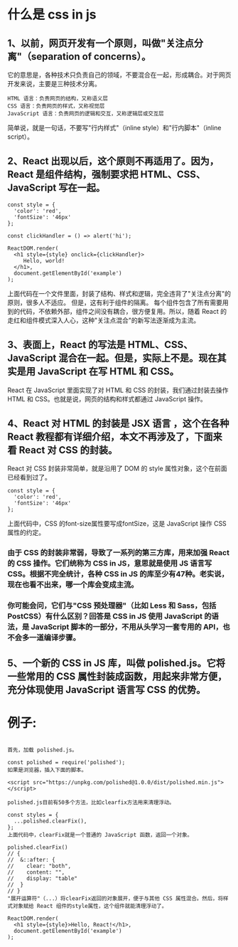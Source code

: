 # 什么是 css in js
## 1、以前，网页开发有一个原则，叫做"关注点分离"（separation of concerns）。

它的意思是，各种技术只负责自己的领域，不要混合在一起，形成耦合。对于网页开发来说，主要是三种技术分离。
```
HTML 语言：负责网页的结构，又称语义层
CSS 语言：负责网页的样式，又称视觉层
JavaScript 语言：负责网页的逻辑和交互，又称逻辑层或交互层
```
简单说，就是一句话，不要写"行内样式"（inline style）和"行内脚本"（inline script）。
## 2、React 出现以后，这个原则不再适用了。因为，React 是组件结构，强制要求把 HTML、CSS、JavaScript 写在一起。

```
const style = {
  'color': 'red',
  'fontSize': '46px'
};

const clickHandler = () => alert('hi'); 

ReactDOM.render(
  <h1 style={style} onclick={clickHandler}>
     Hello, world!
  </h1>,
  document.getElementById('example')
);
```
上面代码在一个文件里面，封装了结构、样式和逻辑，完全违背了"关注点分离"的原则，很多人不适应。
但是，这有利于组件的隔离。
每个组件包含了所有需要用到的代码，不依赖外部，组件之间没有耦合，很方便复用。所以，随着 React 的走红和组件模式深入人心，这种"关注点混合"的新写法逐渐成为主流。

## 3、表面上，React 的写法是 HTML、CSS、JavaScript 混合在一起。但是，实际上不是。现在其实是用 JavaScript 在写 HTML 和 CSS。
React 在 JavaScript 里面实现了对 HTML 和 CSS 的封装，我们通过封装去操作 HTML 和 CSS。也就是说，网页的结构和样式都通过 JavaScript 操作。
## 4、React 对 HTML 的封装是 JSX 语言 ，这个在各种 React 教程都有详细介绍，本文不再涉及了，下面来看 React 对 CSS 的封装。
React 对 CSS 封装非常简单，就是沿用了 DOM 的 style 属性对象，这个在前面已经看到过了。
```
const style = {
  'color': 'red',
  'fontSize': '46px'
};
```
上面代码中，CSS 的font-size属性要写成fontSize，这是 JavaScript 操作 CSS 属性的约定。

### 由于 CSS 的封装非常弱，导致了一系列的第三方库，用来加强 React 的 CSS 操作。它们统称为 CSS in JS，意思就是使用 JS 语言写 CSS。根据不完全统计，各种 CSS in JS 的库至少有47种。老实说，现在也看不出来，哪一个库会变成主流。

### 你可能会问，它们与"CSS 预处理器"（比如 Less 和 Sass，包括 PostCSS）有什么区别？回答是 CSS in JS 使用 JavaScript 的语法，是 JavaScript 脚本的一部分，不用从头学习一套专用的 API，也不会多一道编译步骤。

## 5、一个新的 CSS in JS 库，叫做 polished.js。它将一些常用的 CSS 属性封装成函数，用起来非常方便，充分体现使用 JavaScript 语言写 CSS 的优势。

#  例子:
```

首先，加载 polished.js。

const polished = require('polished');
如果是浏览器，插入下面的脚本。

<script src="https://unpkg.com/polished@1.0.0/dist/polished.min.js">
</script>

polished.js目前有50多个方法，比如clearfix方法用来清理浮动。

const styles = {
  ...polished.clearFix(),
};
上面代码中，clearFix就是一个普通的 JavaScript 函数，返回一个对象。

polished.clearFix()
// {
//  &::after: {
//    clear: "both",
//    content: "",
//    display: "table"
//  }
// }
"展开运算符"（...）将clearFix返回的对象展开，便于与其他 CSS 属性混合。然后，将样式对象赋给 React 组件的style属性，这个组件就能清理浮动了。

ReactDOM.render(
  <h1 style={style}>Hello, React!</h1>,
  document.getElementById('example')
);
```

